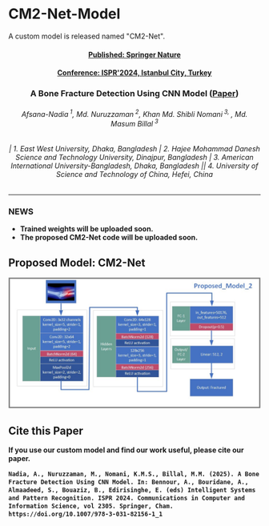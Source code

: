 # CM2-Net-Model
A custom model is released named "CM2-Net".
<h4 align="center"><strong><a href="https://doi.org/10.1007/978-3-031-82156-1_1">Published: Springer Nature</a></strong></h4>
<h4 align="center"><strong><a href="https://doi.org/10.1007/978-3-031-82156-1_1">Conference: ISPR'2024, Istanbul City, Turkey</a></strong></h4>
<h3 align="center"><strong>A Bone Fracture Detection Using CNN Model (<strong><a href="https://doi.org/10.1007/978-3-031-82156-1_1">Paper</a>)</strong></h3>

<h6 align="center">Afsana-Nadia<sup> 1</sup>,  Md. Nuruzzaman<sup> 2</sup>,  Khan Md. Shibli Nomani<sup> 3, </sup>, Md. Masum Billal<sup> 3</sup></h6>
<h6 align="center">| 1. East West University, Dhaka, Bangladesh | 2. Hajee Mohammad Danesh Science and Technology University, Dinajpur, Bangladesh | 3. American International University-Bangladesh, Dhaka, Bangladesh || 4. University of Science and Technology of China, Hefei, China </h6>
<hr>

### NEWS 
- Trained weights will be uploaded soon.
- The proposed CM2-Net code will be uploaded soon.

## Proposed Model: CM2-Net
![](./Build/Proposed_Architecture_2.jpg)

## Cite this Paper

If you use our custom model and find our work useful, please cite our paper.

```
Nadia, A., Nuruzzaman, M., Nomani, K.M.S., Billal, M.M. (2025). A Bone Fracture Detection Using CNN Model. In: Bennour, A., Bouridane, A., Almaadeed, S., Bouaziz, B., Edirisinghe, E. (eds) Intelligent Systems and Pattern Recognition. ISPR 2024. Communications in Computer and Information Science, vol 2305. Springer, Cham. https://doi.org/10.1007/978-3-031-82156-1_1
